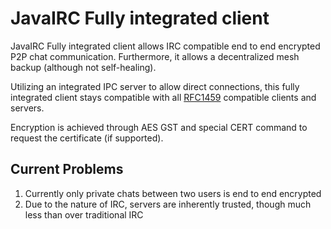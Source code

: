 # JavaIRC Fully integrated client

JavaIRC Fully integrated client allows IRC compatible end to end encrypted P2P chat communication. Furthermore, it allows a decentralized mesh backup (although not self-healing).

Utilizing an integrated IPC server to allow direct connections, this fully integrated client stays compatible with all [RFC1459](https://www.rfc-editor.org/rfc/rfc1459.html) compatible clients and servers.

Encryption is achieved through AES GST and special CERT command to request the certificate (if supported).

## Current Problems
1. Currently only private chats between two users is end to end encrypted
2. Due to the nature of IRC, servers are inherently trusted, though much less than over traditional IRC
